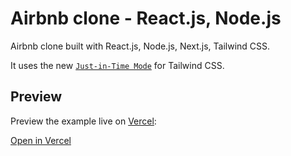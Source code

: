 # Airbnb clone - React.js, Node.js

Airbnb clone built with React.js, Node.js, Next.js, Tailwind CSS.

It uses the new [`Just-in-Time Mode`](https://tailwindcss.com/docs/just-in-time-mode) for Tailwind CSS.

## Preview

Preview the example live on [Vercel](https://vercel.com/):

[Open in Vercel](https://airbnb-react-clone-tjrich.vercel.app/)
